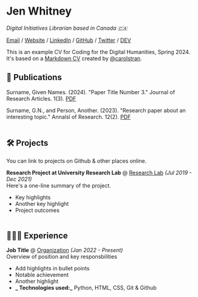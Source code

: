 # Jen Whitney

_Digital Initiatives Librarian based in Canada 🇨🇦_ <br>

[Email](mailto:hello@example.com) / [Website](https://not-a-site.com/) / [LinkedIn](https://not-a-site.com/) / [GitHub](https://not-a-site.com/) / [Twitter](https://not-a-site.com/) / [DEV](https://not-a-site.com/)

This is an example CV for Coding for the Digital Humanities, Spring 2024. It's
based on a [Markdown CV](https://github.com/carolstran/cv) created by [@carolstran](https://github.com/carolstran).

## 📄 Publications

Surname, Given Names. (2024). "Paper Title Number 3." Journal of Research Articles. 1(3). [PDF](https://example.com/files/paper3.pdf)

Surname, G.N., and Person, Another. (2023). "Research paper about an interesting topic." Annalsl of Research. 12(2). [PDF](https://example.com/files/paper3.pdf)
<br><br>

## 🛠️ Projects

You can link to projects on Github & other places online. 

**Research Project at University Research Lab** @ [Research Lab](https://example.com/) _(Jul 2019 - Dec 2021)_ <br>
Here's a one-line summary of the project.
  - Key highlights 
  - Another key highlight
  - Project outcomes 
  <br><br>


## 👩🏼‍💻 Experience

**Job Title** @ [Organization](https://example.com/) _(Jan 2022 - Present)_ <br>
Overview of position and key responsbilities
  - Add highlights in bullet points
  - Notable achievement 
  - Another highlight
  - **_ Technologies used:_** Python, HTML, CSS, Git & Github
<br><br>

